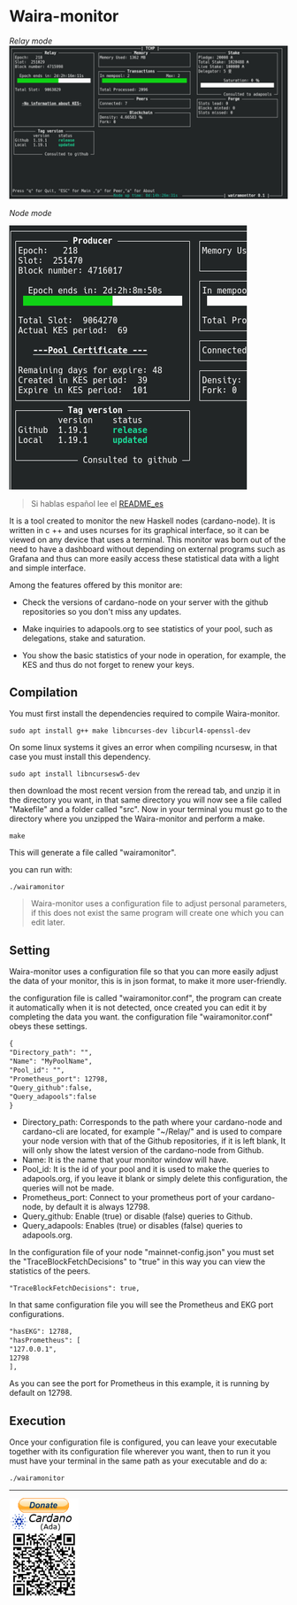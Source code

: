 # Waira-monitor
*Relay mode*
![ ](./images/monitor.jpg  "Relay mode")


*Node mode*

![ ](./images/monitor2.jpg  "Node mode")

>Si hablas español lee el  [README_es](README_es.md) 

It is a tool created to monitor the new Haskell nodes (cardano-node). It is written in c ++ and uses ncurses for its graphical interface, so it can be viewed on any device that uses a terminal.
This monitor was born out of the need to have a dashboard without depending on external programs such as Grafana and thus can more easily access these statistical data with a light and simple interface.

Among the features offered by this monitor are:

* Check the versions of cardano-node on your server with the github repositories so you don't miss any updates.

* Make inquiries to adapools.org to see statistics of your pool, such as delegations, stake and saturation.

* You show the basic statistics of your node in operation, for example, the KES and thus do not forget to renew your keys.


## Compilation

You must first install the dependencies required to compile Waira-monitor.

    sudo apt install g++ make libncurses-dev libcurl4-openssl-dev

On some linux systems it gives an error when compiling ncursesw, in that case you must install this dependency.

    sudo apt install libncursesw5-dev

then download the most recent version from the reread tab, and unzip it in the directory you want, in that same directory you will now see a file called "Makefile" and a folder called "src".
Now in your terminal you must go to the directory where you unzipped the Waira-monitor and perform a make.

    make

This will generate a file called "wairamonitor".

you can run with:

    ./wairamonitor

> Waira-monitor uses a configuration file to adjust personal parameters, if this does not exist the same program will create one which you can edit later.

## Setting

Waira-monitor uses a configuration file so that you can more easily adjust the data of your monitor, this is in json format, to make it more user-friendly.

the configuration file is called "wairamonitor.conf", the program can create it automatically when it is not detected, once created you can edit it by completing the data you want.
the configuration file "wairamonitor.conf" obeys these settings.

    {
    "Directory_path": "",
    "Name": "MyPoolName",
    "Pool_id": "",
    "Prometheus_port": 12798,
    "Query_github":false,
    "Query_adapools":false
    }
   
* Directory_path: Corresponds to the path where your cardano-node and cardano-cli are located, for example "~/Relay/" and is used to compare your node version with that of the Github repositories, if it is left blank, It will only show the latest version of the cardano-node from Github.
* Name: It is the name that your monitor window will have.
* Pool_id: It is the id of your pool and it is used to make the queries to adapools.org, if you leave it blank or simply delete this configuration, the queries will not be made.
* Prometheus_port: Connect to your prometheus port of your cardano-node, by default it is always 12798.
* Query_github: Enable (true) or disable (false) queries to Github.
* Query_adapools: Enables (true) or disables (false) queries to adapools.org.
   
In the configuration file of your node "mainnet-config.json" you must set the "TraceBlockFetchDecisions" to "true" in this way you can view the statistics of the peers.

	"TraceBlockFetchDecisions": true,

In that same configuration file you will see the Prometheus and EKG port configurations.

	"hasEKG": 12788,
	"hasPrometheus": [
	"127.0.0.1",
	12798
	],

As you can see the port for Prometheus in this example, it is running by default on 12798.


## Execution
Once your configuration file is configured, you can leave your executable together with its configuration file wherever you want, then to run it you must have your terminal in the same path as your executable and do a:

    ./wairamonitor



***
[![](https://github.com/Eztero/Waira-monitor/blob/master/images/donate_cardano.png)](https://raw.githubusercontent.com/Eztero/Waira-monitor/master/images/address.txt)

